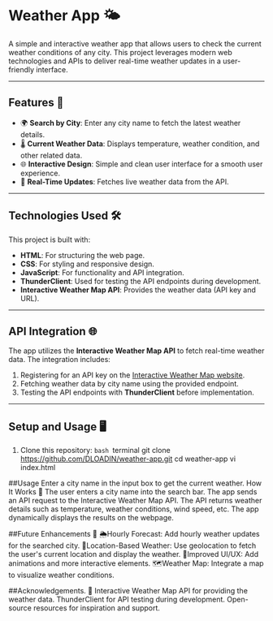 # Weather App 🌤️

A simple and interactive weather app that allows users to check the current weather conditions of any city. This project leverages modern web technologies and APIs to deliver real-time weather updates in a user-friendly interface.

---

## Features 🚀

- 🌍 **Search by City**: Enter any city name to fetch the latest weather details.
- 🌡️ **Current Weather Data**: Displays temperature, weather condition, and other related data.
- 🌐 **Interactive Design**: Simple and clean user interface for a smooth user experience.
- 🔄 **Real-Time Updates**: Fetches live weather data from the API.

---

## Technologies Used 🛠️

This project is built with:

- **HTML**: For structuring the web page.
- **CSS**: For styling and responsive design.
- **JavaScript**: For functionality and API integration.
- **ThunderClient**: Used for testing the API endpoints during development.
- **Interactive Weather Map API**: Provides the weather data (API key and URL).

---

## API Integration 🌐

The app utilizes the **Interactive Weather Map API** to fetch real-time weather data. The integration includes:

1. Registering for an API key on the [Interactive Weather Map website](https://openweathermap.org/api).
2. Fetching weather data by city name using the provided endpoint.
3. Testing the API endpoints with **ThunderClient** before implementation.

---

## Setup and Usage 🖥️

1. Clone this repository:
   ```bash ```terminal
   git clone https://github.com/DLOADIN/weather-app.git
   cd weather-app
   vi index.html

##Usage
Enter a city name in the input box to get the current weather. How It Works 🔧 The user enters a city name into the search bar. The app sends an API request to the Interactive Weather Map API. The API returns weather details such as temperature, weather conditions, wind speed, etc. The app dynamically displays the results on the webpage.

##Future Enhancements 🌟 
🌦️Hourly Forecast: Add hourly weather updates for the searched city. 
📍Location-Based Weather: Use geolocation to fetch the user's current location and display the weather. 
🎨Improved UI/UX: Add animations and more interactive elements. 
🗺️Weather Map: Integrate a map to visualize weather conditions.

##Acknowledgements.
🙌 Interactive Weather Map API for providing the weather data. ThunderClient for API testing during development. Open-source resources for inspiration and support.
